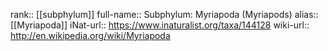 

rank:: [[subphylum]]
full-name:: Subphylum: Myriapoda (Myriapods)
alias:: [[Myriapoda]]
iNat-url:: https://www.inaturalist.org/taxa/144128
wiki-url:: http://en.wikipedia.org/wiki/Myriapoda